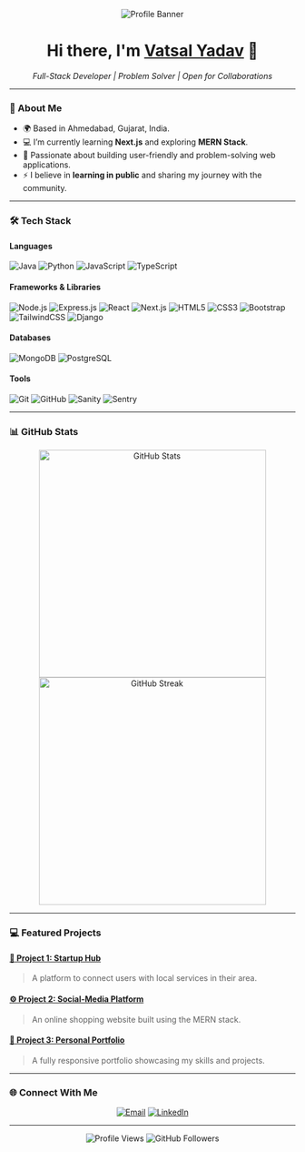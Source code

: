 <!-- Profile Banner -->
<p align="center">
  <img src="https://via.placeholder.com/800x200?text=Welcome+to+My+GitHub+Profile!" alt="Profile Banner">
</p>

<!-- Introduction -->
<h1 align="center">Hi there, I'm <a href="https://yourportfolio.com" target="_blank">Vatsal Yadav</a> 👋</h1>
<p align="center">
  <i>Full-Stack Developer | Problem Solver | Open for Collaborations</i>
</p>

---

<!-- About Section -->
### 🚀 About Me
- 🌍 Based in Ahmedabad, Gujarat, India.
- 💻 I’m currently learning **Next.js** and exploring **MERN Stack**.
- 🌱 Passionate about building user-friendly and problem-solving web applications.
- ⚡ I believe in **learning in public** and sharing my journey with the community.

---

<!-- Skills Section -->
### 🛠️ Tech Stack

#### **Languages**
![Java](https://img.shields.io/badge/Java-007396?style=for-the-badge&logo=java&logoColor=white)
![Python](https://img.shields.io/badge/Python-3776AB?style=for-the-badge&logo=python&logoColor=white)
![JavaScript](https://img.shields.io/badge/JavaScript-F7DF1E?style=for-the-badge&logo=javascript&logoColor=black)
![TypeScript](https://img.shields.io/badge/TypeScript-3178C6?style=for-the-badge&logo=typescript&logoColor=white)

#### **Frameworks & Libraries**
![Node.js](https://img.shields.io/badge/Node.js-339933?style=for-the-badge&logo=nodedotjs&logoColor=white)
![Express.js](https://img.shields.io/badge/Express.js-000000?style=for-the-badge&logo=express&logoColor=white)
![React](https://img.shields.io/badge/React-61DAFB?style=for-the-badge&logo=react&logoColor=black)
![Next.js](https://img.shields.io/badge/Next.js-000000?style=for-the-badge&logo=nextdotjs&logoColor=white)
![HTML5](https://img.shields.io/badge/HTML5-E34F26?style=for-the-badge&logo=html5&logoColor=white)
![CSS3](https://img.shields.io/badge/CSS3-1572B6?style=for-the-badge&logo=css3&logoColor=white)
![Bootstrap](https://img.shields.io/badge/Bootstrap-7952B3?style=for-the-badge&logo=bootstrap&logoColor=white)
![TailwindCSS](https://img.shields.io/badge/TailwindCSS-06B6D4?style=for-the-badge&logo=tailwindcss&logoColor=white)
![Django](https://img.shields.io/badge/Django-092E20?style=for-the-badge&logo=django&logoColor=white)

#### **Databases**
![MongoDB](https://img.shields.io/badge/MongoDB-47A248?style=for-the-badge&logo=mongodb&logoColor=white)
![PostgreSQL](https://img.shields.io/badge/PostgreSQL-336791?style=for-the-badge&logo=postgresql&logoColor=white)

#### **Tools**
![Git](https://img.shields.io/badge/Git-F05032?style=for-the-badge&logo=git&logoColor=white)
![GitHub](https://img.shields.io/badge/GitHub-181717?style=for-the-badge&logo=github&logoColor=white)
![Sanity](https://img.shields.io/badge/Sanity-CF2D2D?style=for-the-badge&logo=sanity&logoColor=white)
![Sentry](https://img.shields.io/badge/Sentry-FB4226?style=for-the-badge&logo=sentry&logoColor=white)

---

<!-- GitHub Stats -->
### 📊 GitHub Stats

<div align="center">
  <img src="https://github-readme-stats.vercel.app/api?username=vatsalyadav&show_icons=true&theme=radical" alt="GitHub Stats" width="400"/>
  <img src="https://github-readme-streak-stats.herokuapp.com/?user=vatsalyadav&theme=radical" alt="GitHub Streak" width="400"/>
</div>

---

<!-- Project Section -->
### 💻 Featured Projects

#### [📘 Project 1: Startup Hub](https://github.com/Vatsal-D07/Startup-Project-NextJS)
> A platform to connect users with local services in their area.

#### [⚙️ Project 2: Social-Media Platform](https://github.com/Vatsal-D07/FusionTalk)
> An online shopping website built using the MERN stack.

#### [🎨 Project 3: Personal Portfolio](https://github.com/Vatsal-D07/Vatsal-s-Portfolio)
> A fully responsive portfolio showcasing my skills and projects.


---

<!-- Connect With Me -->
### 🌐 Connect With Me

<p align="center">
  <a href="mailto:vatsalyadav768@gmail.com"><img src="https://img.shields.io/badge/Email-D14836?style=for-the-badge&logo=gmail&logoColor=white" alt="Email"></a>
  <a href="https://www.linkedin.com/in/vatsal-yadav-dream-higher04/"><img src="https://img.shields.io/badge/LinkedIn-0077B5?style=for-the-badge&logo=linkedin&logoColor=white" alt="LinkedIn"></a>
  </a>
</p>

---

<!-- Footer -->
<p align="center">
  <img src="https://komarev.com/ghpvc/?username=vatsalyadav&style=flat-square&color=blue" alt="Profile Views"/>
  <img src="https://img.shields.io/github/followers/vatsalyadav?label=Followers&style=flat-square&color=blue" alt="GitHub Followers"/>
</p>
